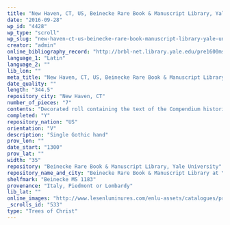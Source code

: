 ```yaml
---
title: "New Haven, CT, US, Beinecke Rare Book & Manuscript Library, Yale University, Beinecke MS 1183"
date: "2016-09-28"
wp_id: "4428"
wp_type: "scroll"
wp_slug: "new-haven-ct-us-beinecke-rare-book-manuscript-library-yale-university-beinecke-ms-1183"
creator: "admin"
online_bibliography_record: "http://brbl-net.library.yale.edu/pre1600ms/docs/pre1600.ms1183.htm;  http://www.textmanuscripts.com/manuscript_description.php?id=3291&%20cat=search&requete=YTozOntzOjc6InRtX2FyY2giO2E6Mjp7aTowO2k6MDtpOjE7czoxOiI9Ijt9czo4OiJib2hfcHJldiI7YToyOntpOjA7aTowO2k6MTtzOjE6Ij0iO31zOjEwOiJ0bV9zdWJqZWN0IjthOjI6e2k6MDtzOjEwOiJDaHJvbmljbGVzIjtpOjE7czo1OiJybGlrZSI7fX0=&"
language_1: "Latin"
language_2: ""
lib_lon: ""
meta_title: "New Haven, CT, US, Beinecke Rare Book & Manuscript Library, Yale University, Beinecke MS 1183"
date_quality: ""
length: "344.5"
repository_city: "New Haven, CT"
number_of_pieces: "7"
contents: "Decorated roll containing the text of the Compendium historiae in genealogia Christi by Peter of Poitiers (Petrus Pictaviensis). The text, presented in genealogical tree format, appears to be a copy of the second version of this work, containing the full text of the first version accompanied by interpolations from the Historia scholastica and other sources."
completed: "Y"
repository_nation: "US"
orientation: "V"
description: "Single Gothic hand"
prov_lon: ""
date_start: "1300"
prov_lat: ""
width: "35"
repository: "Beinecke Rare Book & Manuscript Library, Yale University"
repository_name_and_city: "Beinecke Rare Book & Manuscript Library at Yale University, New Haven CT US"
shelfmark: "Beinecke MS 1183"
provenance: "Italy, Piedmont or Lombardy"
lib_lat: ""
online_images: "http://www.lesenluminures.com/enlu-assets/catalogues/primer/primer-6-manuscript-production/primer6_cat.pdf"
_scrolls_id: "533"
type: "Trees of Christ"
---
```



